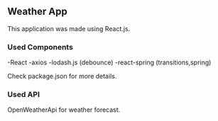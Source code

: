 ## Weather App

This application was made using React.js.

### Used Components

-React
-axios
-lodash.js (debounce)
-react-spring (transitions,spring)

Check package.json for more details.

### Used API

OpenWeatherApi for weather forecast.


